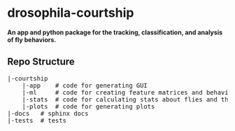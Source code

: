 
# drosophila-courtship

**An app and python package for the tracking, classification, and analysis of fly behaviors.**

## Repo Structure

<pre>
|-courtship
    |-app    # code for generating GUI
    |-ml     # code for creating feature matrices and behavioral classifiers
    |-stats  # code for calculating stats about flies and their behaviors
    |-plots  # code for generating plots
|-docs   # sphinx docs
|-tests  # tests
</pre>